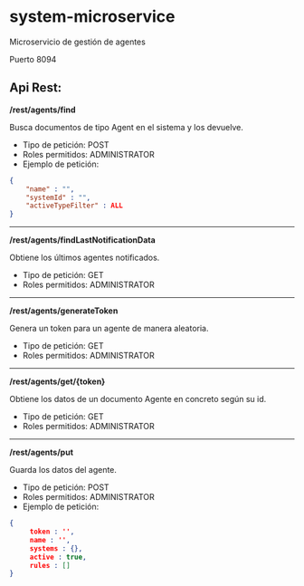 # system-microservice
Microservicio de gestión de agentes

Puerto 8094

## Api Rest:

**/rest/agents/find**

Busca documentos de tipo Agent en el sistema y los devuelve.
* Tipo de petición: POST
* Roles permitidos: ADMINISTRATOR
* Ejemplo de petición:

```json
{
    "name" : "",
    "systemId" : "",
    "activeTypeFilter" : ALL
}
```

***

**/rest/agents/findLastNotificationData**

Obtiene los últimos agentes notificados.
* Tipo de petición: GET
* Roles permitidos: ADMINISTRATOR

***

**/rest/agents/generateToken**

Genera un token para un agente de manera aleatoria.
* Tipo de petición: GET
* Roles permitidos: ADMINISTRATOR

***

**/rest/agents/get/{token}**

Obtiene los datos de un documento Agente en concreto según su id.
* Tipo de petición: GET
* Roles permitidos: ADMINISTRATOR

***

**/rest/agents/put**

Guarda los datos del agente.
* Tipo de petición: POST
* Roles permitidos: ADMINISTRATOR
* Ejemplo de petición:

```json
{
     token : '',
     name : '',
     systems : {},
     active : true,
     rules : []
}
```
